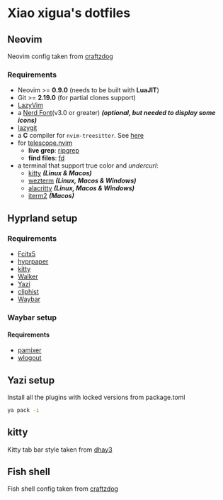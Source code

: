 # Xiao xigua's dotfiles

## Neovim
Neovim config taken from [craftzdog](https://github.com/craftzdog/dotfiles-public)

### Requirements
- Neovim >= **0.9.0** (needs to be built with **LuaJIT**)
- Git >= **2.19.0** (for partial clones support)
- [LazyVim](https://www.lazyvim.org/)
- a [Nerd Font](https://www.nerdfonts.com/)(v3.0 or greater) **_(optional, but needed to display some icons)_**
- [lazygit](https://github.com/jesseduffield/lazygit)
- a **C** compiler for `nvim-treesitter`. See [here](https://github.com/nvim-treesitter/nvim-treesitter#requirements)
- for [telescope.nvim](https://github.com/nvim-telescope/telescope.nvim)
  - **live grep**: [ripgrep](https://github.com/BurntSushi/ripgrep)
  - **find files**: [fd](https://github.com/sharkdp/fd)
- a terminal that support true color and *undercurl*:
  - [kitty](https://github.com/kovidgoyal/kitty) **_(Linux & Macos)_**
  - [wezterm](https://github.com/wez/wezterm) **_(Linux, Macos & Windows)_**
  - [alacritty](https://github.com/alacritty/alacritty) **_(Linux, Macos & Windows)_**
  - [iterm2](https://iterm2.com/) **_(Macos)_**

## Hyprland setup

### Requirements
- [Fcitx5](https://github.com/fcitx/fcitx5)
- [hyprpaper](https://wiki.hyprland.org/Hypr-Ecosystem/hyprpaper/)
- [kitty](https://github.com/kovidgoyal/kitty)
- [Walker](https://github.com/abenz1267/walker)
- [Yazi](https://github.com/sxyazi/yazi)
- [cliphist](https://github.com/sentriz/cliphist)
- [Waybar](https://github.com/Alexays/Waybar)

### Waybar setup
#### Requirements
- [pamixer](https://github.com/cdemoulins/pamixer)
- [wlogout](https://github.com/ArtsyMacaw/wlogout)

## Yazi setup
Install all the plugins with locked versions from package.toml
```sh
ya pack -i
```

## kitty
Kitty tab bar style taken from [dhay3](https://github.com/kovidgoyal/kitty/discussions/4447#discussioncomment-10428277)

## Fish shell
Fish shell config taken from [craftzdog](https://github.com/craftzdog/dotfiles-public)
